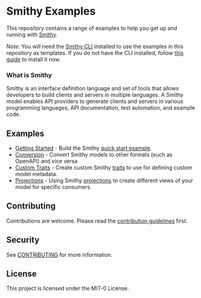 # Smithy Examples
This repository contains a range of examples to help you get up and running with [Smithy](https://smithy.io).

*Note*: You will need the [Smithy CLI](https://smithy.io/2.0/guides/smithy-cli/index.html) installed to use the examples in this
repository as templates.
If you do not have the CLI installed, follow [this guide](https://smithy.io/2.0/guides/smithy-cli/index.html) to install it now.


### What is Smithy
Smithy is an interface definition language and set of tools that allows developers to build clients and servers in 
multiple languages. A Smithy model enables API providers to generate clients and servers in various programming languages, 
API documentation, test automation, and example code.


## Examples
- [Getting Started](getting-started-examples/README.md) - Build the Smithy [quick start example](https://smithy.io/2.0/quickstart.html).
- [Conversion](conversion-examples/README.md) - Convert Smithy models to other formats (such as OpenAPI) and vice versa 
- [Custom Traits](custom-trait-examples/README.md) - Create custom Smithy [traits](https://smithy.io/2.0/spec/model.html#traits) to use for defining custom model metadata.
- [Projections](projection-examples/README.md) - Using Smithy [projections](https://smithy.io/2.0/guides/building-models/build-config.html#projections) to create different views of 
  your model for specific consumers.


## Contributing
Contributions are welcome. Please read the [contribution guidelines](CONTRIBUTING.md) first.


## Security
See [CONTRIBUTING](CONTRIBUTING.md#security-issue-notifications) for more information.

## License
This project is licensed under the MIT-0 License.

